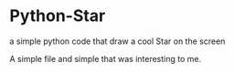 # Python-Star
a simple python code that draw a cool Star on the screen


A simple file and simple that was interesting to me.
